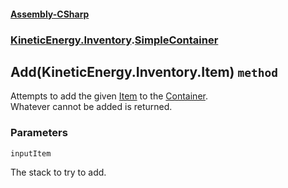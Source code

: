 #### [Assembly-CSharp](./Assembly-CSharp.md 'Assembly-CSharp')
### [KineticEnergy.Inventory](./Assembly-CSharp.md#KineticEnergy-Inventory 'KineticEnergy.Inventory').[SimpleContainer](./KineticEnergy-Inventory-SimpleContainer.md 'KineticEnergy.Inventory.SimpleContainer')
## Add(KineticEnergy.Inventory.Item) `method`
Attempts to add the given [Item](./KineticEnergy-Inventory-Item.md 'KineticEnergy.Inventory.Item') to the [Container](./KineticEnergy-Inventory-Container.md 'KineticEnergy.Inventory.Container').  
            Whatever cannot be added is returned.
### Parameters

<a name='KineticEnergy-Inventory-SimpleContainer-Add(KineticEnergy-Inventory-Item)-inputItem'></a>
`inputItem`

The stack to try to add.
